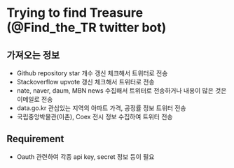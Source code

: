 # Trying to find Treasure (@Find_the_TR twitter bot)

## 가져오는 정보

- Github repository star 개수 갱신 체크해서 트위터로 전송
- Stackoverflow upvote 갱신 체크해서 트위터로 전송
- nate, naver, daum, MBN news 수집해서 트위터로 전송하거나 내용이 많은 것은 이메일로 전송
- data.go.kr 관심있는 지역의 아파트 가격, 공정률 정보 트위터 전송
- 국립중앙박물관(이촌), Coex 전시 정보 수집하여 트위터 전송

## Requirement

- Oauth 관련하여 각종 api key, secret 정보 등이 필요
